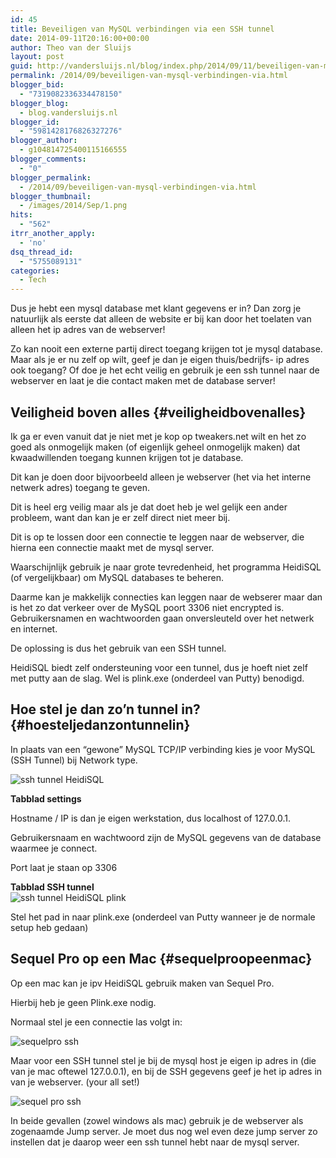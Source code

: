 ```yaml
---
id: 45
title: Beveiligen van MySQL verbindingen via een SSH tunnel
date: 2014-09-11T20:16:00+00:00
author: Theo van der Sluijs
layout: post
guid: http://vandersluijs.nl/blog/index.php/2014/09/11/beveiligen-van-mysql-verbindingen-via/
permalink: /2014/09/beveiligen-van-mysql-verbindingen-via.html
blogger_bid:
  - "7319082336334478150"
blogger_blog:
  - blog.vandersluijs.nl
blogger_id:
  - "5981428176826327276"
blogger_author:
  - g104814725400115166555
blogger_comments:
  - "0"
blogger_permalink:
  - /2014/09/beveiligen-van-mysql-verbindingen-via.html
blogger_thumbnail:
  - /images/2014/Sep/1.png
hits:
  - "562"
itrr_another_apply:
  - 'no'
dsq_thread_id:
  - "5755089131"
categories:
  - Tech
---
```

Dus je hebt een mysql database met klant gegevens er in? Dan zorg je natuurlijk als eerste dat alleen de website er bij kan door het toelaten van alleen het ip adres van de webserver!

Zo kan nooit een externe partij direct toegang krijgen tot je mysql database. Maar als je er nu zelf op wilt, geef je dan je eigen thuis/bedrijfs- ip adres ook toegang? Of doe je het echt veilig en gebruik je een ssh tunnel naar de webserver en laat je die contact maken met de database server!

## Veiligheid boven alles {#veiligheidbovenalles}

Ik ga er even vanuit dat je niet met je kop op tweakers.net wilt en het zo goed als onmogelijk maken (of eigenlijk geheel onmogelijk maken) dat kwaadwillenden toegang kunnen krijgen tot je database.

Dit kan je doen door bijvoorbeeld alleen je webserver (het via het interne netwerk adres) toegang te geven.

Dit is heel erg veilig maar als je dat doet heb je wel gelijk een ander probleem, want dan kan je er zelf direct niet meer bij.

Dit is op te lossen door een connectie te leggen naar de webserver, die hierna een connectie maakt met de mysql server. 

Waarschijnlijk gebruik je naar grote tevredenheid, het programma HeidiSQL (of vergelijkbaar) om MySQL databases te beheren.

Daarme kan je makkelijk connecties kan leggen naar de webserer maar dan is het zo dat verkeer over de MySQL poort 3306 niet encrypted is. Gebruikersnamen en wachtwoorden gaan onversleuteld over het netwerk en internet. 

De oplossing is dus het gebruik van een SSH tunnel. 

HeidiSQL biedt zelf ondersteuning voor een tunnel, dus je hoeft niet zelf met putty aan de slag. Wel is plink.exe (onderdeel van Putty) benodigd.

## Hoe stel je dan zo&#8217;n tunnel in? {#hoesteljedanzontunnelin}

In plaats van een &#8220;gewone&#8221; MySQL TCP/IP verbinding kies je voor MySQL (SSH Tunnel) bij Network type.

![ssh tunnel HeidiSQL](https://vandersluijs.resultants-e/2014/Sep/1.png)

**Tabblad settings**

Hostname / IP is dan je eigen werkstation, dus localhost of 127.0.0.1.

Gebruikersnaam en wachtwoord zijn de MySQL gegevens van de database waarmee je connect. 

Port laat je staan op 3306

**Tabblad SSH tunnel**  
![ssh tunnel HeidiSQL plink](https://vandersluijs.resultants-e/2014/Sep/2.png)

Stel het pad in naar plink.exe (onderdeel van Putty wanneer je de normale setup heb gedaan)

## Sequel Pro op een Mac {#sequelproopeenmac}

Op een mac kan je ipv HeidiSQL gebruik maken van Sequel Pro.

Hierbij heb je geen Plink.exe nodig.

Normaal stel je een connectie las volgt in: 

![sequelpro ssh](https://vandersluijs.resultants-e/2014/Sep/3.png)

Maar voor een SSH tunnel stel je bij de mysql host je eigen ip adres in (die van je mac oftewel 127.0.0.1), en bij de SSH gegevens geef je het ip adres in van je webserver. (your all set!) 

![sequel pro ssh](https://vandersluijs.resultants-e/2014/Sep/4.png)

In beide gevallen (zowel windows als mac) gebruik je de webserver als zogenaamde Jump server. Je moet dus nog wel even deze jump server zo instellen dat je daarop weer een ssh tunnel hebt naar de mysql server.